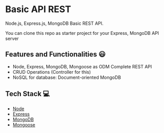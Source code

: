# Basic API REST

Node.js, Express.js, MongoDB Basic REST API.

You can clone this repo as starter project for your Express, MongoDB API server

## Features and Functionalities 😃

- Node, Express, MongoDB, Mongoose as ODM Complete REST API
- CRUD Operations (Controller for this)
- NoSQL for database: Document-oriented MongoDB

## Tech Stack 💻

- [Node](https://nodejs.org/en)
- [Express](https://expressjs.com/)
- [MongoDB](https://www.mongodb.com/cloud)
- [Mongoose](https://mongoosejs.com)
